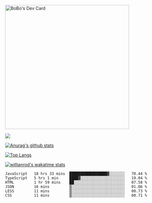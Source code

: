 <a href="https://app.daily.dev/bobostudio"><img src="https://api.daily.dev/devcards/f013586a91f44c6bb48daaad096b5da2.png?r=l9i" width="400" alt="BoBo's Dev Card"/></a>
<!-- <div align="center"><a href="https://app.daily.dev/bobocode"><img src="https://api.daily.dev/devcards/e055a18cb8284958ba546ef75ce2dee9.png?r=4fd" width="400" alt="Lin JinBo's Dev Card"/></a></div> -->

![](https://blog-img-1252233196.cos.ap-guangzhou.myqcloud.com/github-home.png)
     
[![Anurag's github stats](https://github-readme-stats.vercel.app/api?username=BB-Code&count_private=true&show_icons=true)](https://github.com/BB-Code/github-readme-stats)

[![Top Langs](https://github-readme-stats.vercel.app/api/top-langs/?username=BB-Code&layout=compact)](https://github.com/BB-Code/github-readme-stats)

[![willianrod's wakatime stats](https://github-readme-stats.vercel.app/api/wakatime?username=bobocode&layout=compact)](https://github.com/BB-Code/github-readme-stats)

<!--
**BB-Code/BB-Code** is a ✨ _special_ ✨ repository because its `README.md` (this file) appears on your GitHub profile.

Here are some ideas to get you started:

- 🔭 I’m currently working on ...
- 🌱 I’m currently learning ...
- 👯 I’m looking to collaborate on ...
- 🤔 I’m looking for help with ...
- 💬 Ask me about ...
- 📫 How to reach me: ...
- 😄 Pronouns: ...
- ⚡ Fun fact: ...
-->

<!--START_SECTION:waka-->

```text
JavaScript   18 hrs 33 mins  █████████████████▓░░░░░░░   70.44 %
TypeScript   5 hrs 1 min     ████▓░░░░░░░░░░░░░░░░░░░░   19.04 %
HTML         1 hr 59 mins    ██░░░░░░░░░░░░░░░░░░░░░░░   07.58 %
JSON         16 mins         ▒░░░░░░░░░░░░░░░░░░░░░░░░   01.06 %
LESS         11 mins         ▒░░░░░░░░░░░░░░░░░░░░░░░░   00.73 %
CSS          11 mins         ▒░░░░░░░░░░░░░░░░░░░░░░░░   00.71 %
```

<!--END_SECTION:waka-->



